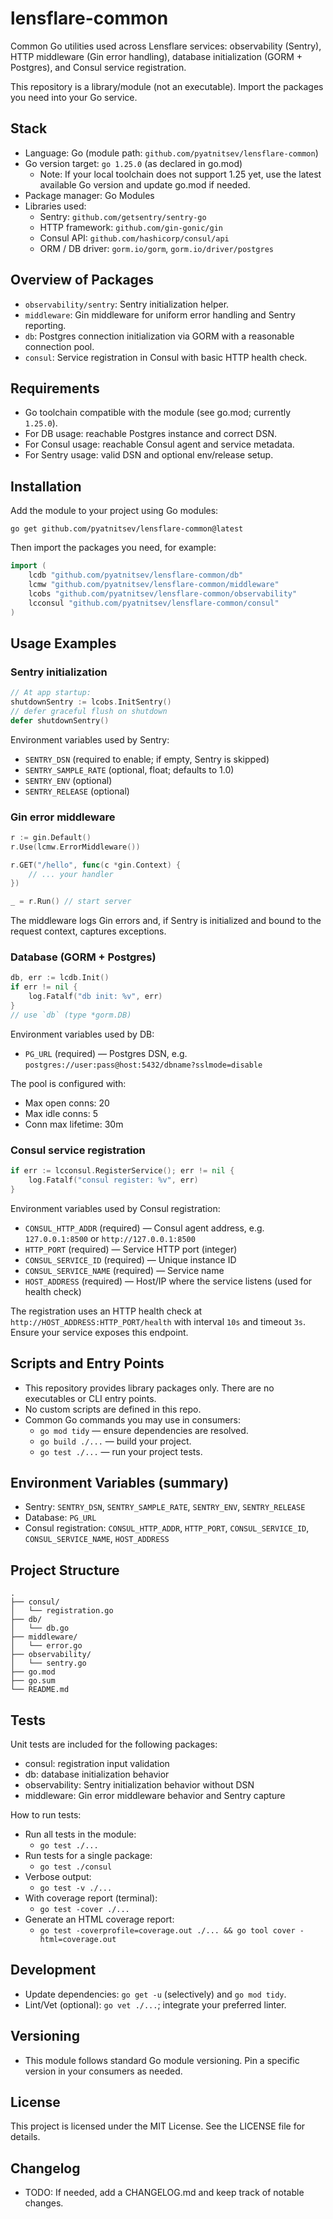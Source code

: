 # lensflare-common

Common Go utilities used across Lensflare services: observability (Sentry), HTTP middleware (Gin error handling), database initialization (GORM + Postgres), and Consul service registration.

This repository is a library/module (not an executable). Import the packages you need into your Go service.

## Stack
- Language: Go (module path: `github.com/pyatnitsev/lensflare-common`)
- Go version target: `go 1.25.0` (as declared in go.mod)
  - Note: If your local toolchain does not support 1.25 yet, use the latest available Go version and update go.mod if needed.
- Package manager: Go Modules
- Libraries used:
  - Sentry: `github.com/getsentry/sentry-go`
  - HTTP framework: `github.com/gin-gonic/gin`
  - Consul API: `github.com/hashicorp/consul/api`
  - ORM / DB driver: `gorm.io/gorm`, `gorm.io/driver/postgres`

## Overview of Packages
- `observability/sentry`: Sentry initialization helper.
- `middleware`: Gin middleware for uniform error handling and Sentry reporting.
- `db`: Postgres connection initialization via GORM with a reasonable connection pool.
- `consul`: Service registration in Consul with basic HTTP health check.

## Requirements
- Go toolchain compatible with the module (see go.mod; currently `1.25.0`).
- For DB usage: reachable Postgres instance and correct DSN.
- For Consul usage: reachable Consul agent and service metadata.
- For Sentry usage: valid DSN and optional env/release setup.

## Installation
Add the module to your project using Go modules:

```
go get github.com/pyatnitsev/lensflare-common@latest
```

Then import the packages you need, for example:

```go
import (
    lcdb "github.com/pyatnitsev/lensflare-common/db"
    lcmw "github.com/pyatnitsev/lensflare-common/middleware"
    lcobs "github.com/pyatnitsev/lensflare-common/observability"
    lcconsul "github.com/pyatnitsev/lensflare-common/consul"
)
```

## Usage Examples

### Sentry initialization
```go
// At app startup:
shutdownSentry := lcobs.InitSentry()
// defer graceful flush on shutdown
defer shutdownSentry()
```
Environment variables used by Sentry:
- `SENTRY_DSN` (required to enable; if empty, Sentry is skipped)
- `SENTRY_SAMPLE_RATE` (optional, float; defaults to 1.0)
- `SENTRY_ENV` (optional)
- `SENTRY_RELEASE` (optional)

### Gin error middleware
```go
r := gin.Default()
r.Use(lcmw.ErrorMiddleware())

r.GET("/hello", func(c *gin.Context) {
    // ... your handler
})

_ = r.Run() // start server
```
The middleware logs Gin errors and, if Sentry is initialized and bound to the request context, captures exceptions.

### Database (GORM + Postgres)
```go
db, err := lcdb.Init()
if err != nil {
    log.Fatalf("db init: %v", err)
}
// use `db` (type *gorm.DB)
```
Environment variables used by DB:
- `PG_URL` (required) — Postgres DSN, e.g. `postgres://user:pass@host:5432/dbname?sslmode=disable`

The pool is configured with:
- Max open conns: 20
- Max idle conns: 5
- Conn max lifetime: 30m

### Consul service registration
```go
if err := lcconsul.RegisterService(); err != nil {
    log.Fatalf("consul register: %v", err)
}
```
Environment variables used by Consul registration:
- `CONSUL_HTTP_ADDR` (required) — Consul agent address, e.g. `127.0.0.1:8500` or `http://127.0.0.1:8500`
- `HTTP_PORT` (required) — Service HTTP port (integer)
- `CONSUL_SERVICE_ID` (required) — Unique instance ID
- `CONSUL_SERVICE_NAME` (required) — Service name
- `HOST_ADDRESS` (required) — Host/IP where the service listens (used for health check)

The registration uses an HTTP health check at `http://HOST_ADDRESS:HTTP_PORT/health` with interval `10s` and timeout `3s`. Ensure your service exposes this endpoint.

## Scripts and Entry Points
- This repository provides library packages only. There are no executables or CLI entry points.
- No custom scripts are defined in this repo.
- Common Go commands you may use in consumers:
  - `go mod tidy` — ensure dependencies are resolved.
  - `go build ./...` — build your project.
  - `go test ./...` — run your project tests.

## Environment Variables (summary)
- Sentry: `SENTRY_DSN`, `SENTRY_SAMPLE_RATE`, `SENTRY_ENV`, `SENTRY_RELEASE`
- Database: `PG_URL`
- Consul registration: `CONSUL_HTTP_ADDR`, `HTTP_PORT`, `CONSUL_SERVICE_ID`, `CONSUL_SERVICE_NAME`, `HOST_ADDRESS`

## Project Structure
```
.
├── consul/
│   └── registration.go
├── db/
│   └── db.go
├── middleware/
│   └── error.go
├── observability/
│   └── sentry.go
├── go.mod
├── go.sum
└── README.md
```

## Tests
Unit tests are included for the following packages:
- consul: registration input validation
- db: database initialization behavior
- observability: Sentry initialization behavior without DSN
- middleware: Gin error middleware behavior and Sentry capture

How to run tests:
- Run all tests in the module:
  - `go test ./...`
- Run tests for a single package:
  - `go test ./consul`
- Verbose output:
  - `go test -v ./...`
- With coverage report (terminal):
  - `go test -cover ./...`
- Generate an HTML coverage report:
  - `go test -coverprofile=coverage.out ./... && go tool cover -html=coverage.out`

## Development
- Update dependencies: `go get -u` (selectively) and `go mod tidy`.
- Lint/Vet (optional): `go vet ./...`; integrate your preferred linter.

## Versioning
- This module follows standard Go module versioning. Pin a specific version in your consumers as needed.

## License
This project is licensed under the MIT License. See the LICENSE file for details.

## Changelog
- TODO: If needed, add a CHANGELOG.md and keep track of notable changes.
